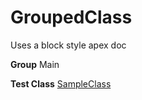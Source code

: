 # GroupedClass

Uses a block style apex doc


**Group** Main


**Test Class** [SampleClass](/Main/SampleClass.md)

